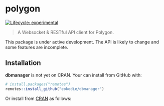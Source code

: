 
<!-- README.md is generated from README.Rmd. Please edit that file -->

# polygon

<div data-align="center">

<!-- hex -->

<!-- <img src="./man/figures/logo.png" height = "200px" /> -->

<!-- badges: start -->

<!-- Experimental -->

[![Lifecycle:
experimental](https://img.shields.io/badge/lifecycle-experimental-orange.svg)](https://www.tidyverse.org/lifecycle/#experimental)

<!-- badges: end -->

<!-- links start -->

<!-- links end -->

</div>

> A Websocket & RESTful API client for Polygon.

This package is under active development. The API is likely to change
and some features are incomplete.

## Installation

**dbmanager** is not yet on CRAN. Your can install from GitHub with:

``` r
# install.packages("remotes")
remotes::install_github("eokodie/dbmanager")
```

Or install from [CRAN](https://CRAN.r-project.org) as follows:
